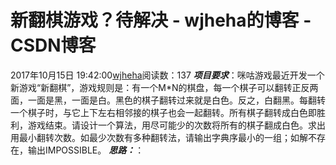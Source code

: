 # 新翻棋游戏？待解决 - wjheha的博客 - CSDN博客
2017年10月15日 19:42:00[wjheha](https://me.csdn.net/wjheha)阅读数：137
***项目要求***：咪咕游戏最近开发一个新游戏“新翻棋”，游戏规则是：有一个M*N的棋盘，每一个棋子可以翻转正反两面，一面是黑，一面是白。黑色的棋子翻转过来就是白色。反之，白翻黑。每翻转一个棋子时，与它上下左右相邻接的棋子也会一起翻转。所有棋子翻转成白色即胜利，游戏结束。请设计一个算法，用尽可能少的次数将所有的棋子翻成白色。求出用最小翻转次数。如最少次数有多种翻转法，请输出字典序最小的一组；如解不存在，输出IMPOSSIBLE。 
***思路：***：
